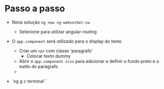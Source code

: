 # Passo a passo
- Nova solução `ng new ng-websocket-sw`
  - Selecione para utilizar angular routing
- O `app.component` será utilizado para o display do texto
  - Criar um `<p>` com classe 'paragrafo'
    - Colocar texto dummy
  - Abrir o `app.component.scss` para adicionar e definir o fundo preto e o estilo do parágrafo
  - 
  
- `ng g c terminal``
